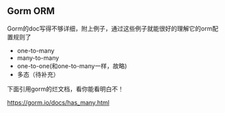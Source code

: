 Gorm ORM
---
Gorm的doc写得不够详细，附上例子，通过这些例子就能很好的理解它的orm配置规则了

+ one-to-many
+ many-to-many
+ one-to-one(和one-to-many一样，故略)
+ 多态（待补充）

下面引用gorm的烂文档，看你能看明白不！

https://gorm.io/docs/has_many.html
